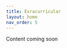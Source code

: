 ```yaml
---
title: Exracurricular
layout: home
nav_order: 5
---
```


Content coming soon
<!--Talk about kendo and running. For kendo talk about being captain at York and how many teaching hours I've had as captain
Then for running a photo of the york 5k event

## Kendo
I took up Kendo in my second year of university when I was looking for a way to stay fit. Put simply, Kendo is the way of the sword, the aim being to develop a strong human character through rigorous training with a bamboo sword.
![Me with Ikkyu certificate](/docs/assets/img/Kendo_Ikkyu_certificate.jpg)


I competed in several UK tournaments both as an individual and as part of the Oxford University Kendo club. This included first place in the University Taikai non-blackbelt division individuals and third place in the team competition. I also represented the University of Oxford in the annual Varisty competition against the University of Cambridge, which Oxford won.
<!--Put in photo of me with the university?-->
<!--
During the second year of my PhD at the University of York I became captain of the University Kendo club, which I help to run along with the other committee members. As part of my role as captain I am responsible for planning and running the Kendo club practice sessions. This involves teaching Kendo to people of all abilities, the vast majority of who have never practiced Kendo before.

![Edinburgh uni taikai](/docs/assets/img/UniTaikai.jpeg)

##Running
At the start of my PhD the JBU lab took part in a group running challenge to raise money for York Against Cancer [make yac into a hyperlink], the charity that funds our lab. I found that I actually really enjoyed the running, and now do it recreationally to stay fit. 
In 2022 I took part in the York Run For All 10K to raise money for York Against Cancer.
Put in a photo of me and andrew from the race here
>